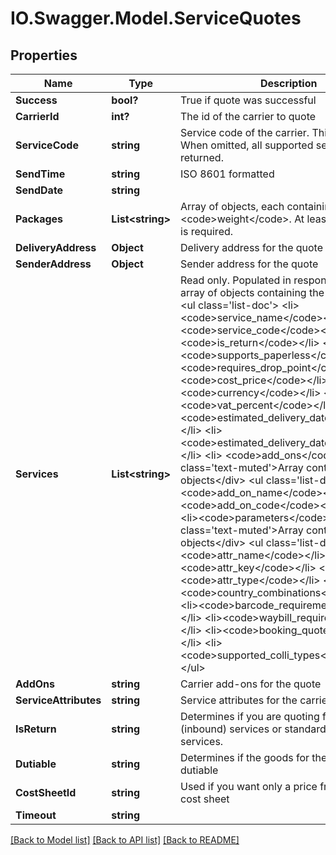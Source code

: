 # IO.Swagger.Model.ServiceQuotes
## Properties

Name | Type | Description | Notes
------------ | ------------- | ------------- | -------------
**Success** | **bool?** | True if quote was successful | [optional] 
**CarrierId** | **int?** | The id of the carrier to quote | [optional] 
**ServiceCode** | **string** | Service code of the carrier. This is optional. When omitted, all supported services will be returned. | [optional] 
**SendTime** | **string** | ISO 8601 formatted | [optional] 
**SendDate** | **string** |  | [optional] 
**Packages** | **List&lt;string&gt;** | Array of objects, each containing key &lt;code&gt;weight&lt;/code&gt;. At least one package is required. | [optional] 
**DeliveryAddress** | **Object** | Delivery address for the quote | [optional] 
**SenderAddress** | **Object** | Sender address for the quote | [optional] 
**Services** | **List&lt;string&gt;** | Read only. Populated in response with an array of objects containing the following keys: &lt;ul class&#x3D;&#x27;list-doc&#x27;&gt;  &lt;li&gt;&lt;code&gt;service_name&lt;/code&gt;&lt;/li&gt;  &lt;li&gt;&lt;code&gt;service_code&lt;/code&gt;&lt;/li&gt;  &lt;li&gt;&lt;code&gt;is_return&lt;/code&gt;&lt;/li&gt;    &lt;li&gt;&lt;code&gt;supports_paperless&lt;/code&gt;&lt;/li&gt;    &lt;li&gt;&lt;code&gt;requires_drop_point&lt;/code&gt;&lt;/li&gt;    &lt;li&gt;&lt;code&gt;cost_price&lt;/code&gt;&lt;/li&gt;    &lt;li&gt;&lt;code&gt;currency&lt;/code&gt;&lt;/li&gt;    &lt;li&gt;&lt;code&gt;vat_percent&lt;/code&gt;&lt;/li&gt;    &lt;li&gt;&lt;code&gt;estimated_delivery_date_from&lt;/code&gt;&lt;/li&gt;    &lt;li&gt;&lt;code&gt;estimated_delivery_date_to&lt;/code&gt;&lt;/li&gt;    &lt;li&gt;    &lt;code&gt;add_ons&lt;/code&gt; &lt;div class&#x3D;&#x27;text-muted&#x27;&gt;Array containing objects&lt;/div&gt;   &lt;ul class&#x3D;&#x27;list-doc&#x27;&gt;     &lt;li&gt;&lt;code&gt;add_on_name&lt;/code&gt;&lt;/li&gt;     &lt;li&gt;&lt;code&gt;add_on_code&lt;/code&gt;&lt;/li&gt;   &lt;/ul&gt; &lt;/li&gt;    &lt;li&gt;&lt;code&gt;parameters&lt;/code&gt;&lt;/li&gt; &lt;div class&#x3D;&#x27;text-muted&#x27;&gt;Array containing objects&lt;/div&gt;    &lt;ul class&#x3D;&#x27;list-doc&#x27;&gt;     &lt;li&gt;&lt;code&gt;attr_name&lt;/code&gt;&lt;/li&gt;     &lt;li&gt;&lt;code&gt;attr_key&lt;/code&gt;&lt;/li&gt;     &lt;li&gt;&lt;code&gt;attr_type&lt;/code&gt;&lt;/li&gt;    &lt;/ul&gt;    &lt;li&gt;&lt;code&gt;country_combinations&lt;/code&gt;&lt;/li&gt;    &lt;li&gt;&lt;code&gt;barcode_requirement&lt;/code&gt;&lt;/li&gt;    &lt;li&gt;&lt;code&gt;waybill_requirement&lt;/code&gt;&lt;/li&gt;    &lt;li&gt;&lt;code&gt;booking_quote_info&lt;/code&gt;&lt;/li&gt;    &lt;li&gt;&lt;code&gt;supported_colli_types&lt;/code&gt;&lt;/li&gt;  &lt;/ul&gt; | [optional] 
**AddOns** | **string** | Carrier add-ons for the quote | [optional] 
**ServiceAttributes** | **string** | Service attributes for the carrier | [optional] 
**IsReturn** | **string** | Determines if you are quoting for return (inbound) services or standard (outbound) services. | [optional] 
**Dutiable** | **string** | Determines if the goods for the quote are dutiable | [optional] 
**CostSheetId** | **string** | Used if you want only a price from a specific cost sheet | [optional] 
**Timeout** | **string** |  | [optional] 

[[Back to Model list]](../README.md#documentation-for-models) [[Back to API list]](../README.md#documentation-for-api-endpoints) [[Back to README]](../README.md)


